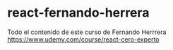 # react-fernando-herrera

Todo el contenido de este curso de Fernando Herrrera
https://www.udemy.com/course/react-cero-experto
